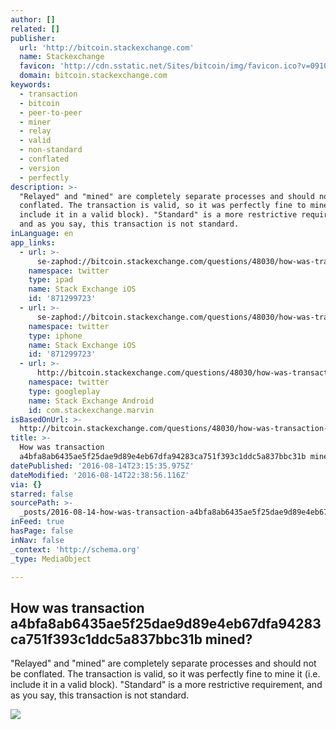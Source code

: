 ```yaml
---
author: []
related: []
publisher:
  url: 'http://bitcoin.stackexchange.com'
  name: Stackexchange
  favicon: 'http://cdn.sstatic.net/Sites/bitcoin/img/favicon.ico?v=0910168c5c65'
  domain: bitcoin.stackexchange.com
keywords:
  - transaction
  - bitcoin
  - peer-to-peer
  - miner
  - relay
  - valid
  - non-standard
  - conflated
  - version
  - perfectly
description: >-
  "Relayed" and "mined" are completely separate processes and should not be
  conflated. The transaction is valid, so it was perfectly fine to mine it (i.e.
  include it in a valid block). "Standard" is a more restrictive requirement,
  and as you say, this transaction is not standard.
inLanguage: en
app_links:
  - url: >-
      se-zaphod://bitcoin.stackexchange.com/questions/48030/how-was-transaction-a4bfa8ab6435ae5f25dae9d89e4eb67dfa94283ca751f393c1ddc5a837bb
    namespace: twitter
    type: ipad
    name: Stack Exchange iOS
    id: '871299723'
  - url: >-
      se-zaphod://bitcoin.stackexchange.com/questions/48030/how-was-transaction-a4bfa8ab6435ae5f25dae9d89e4eb67dfa94283ca751f393c1ddc5a837bb
    namespace: twitter
    type: iphone
    name: Stack Exchange iOS
    id: '871299723'
  - url: >-
      http://bitcoin.stackexchange.com/questions/48030/how-was-transaction-a4bfa8ab6435ae5f25dae9d89e4eb67dfa94283ca751f393c1ddc5a837bb
    namespace: twitter
    type: googleplay
    name: Stack Exchange Android
    id: com.stackexchange.marvin
isBasedOnUrl: >-
  http://bitcoin.stackexchange.com/questions/48030/how-was-transaction-a4bfa8ab6435ae5f25dae9d89e4eb67dfa94283ca751f393c1ddc5a837bb
title: >-
  How was transaction
  a4bfa8ab6435ae5f25dae9d89e4eb67dfa94283ca751f393c1ddc5a837bbc31b mined?
datePublished: '2016-08-14T23:15:35.975Z'
dateModified: '2016-08-14T22:38:56.116Z'
via: {}
starred: false
sourcePath: >-
  _posts/2016-08-14-how-was-transaction-a4bfa8ab6435ae5f25dae9d89e4eb67dfa94283c.md
inFeed: true
hasPage: false
inNav: false
_context: 'http://schema.org'
_type: MediaObject

---
```

<article style=""><h1>How was transaction a4bfa8ab6435ae5f25dae9d89e4eb67dfa94283ca751f393c1ddc5a837bbc31b mined?</h1><p>"Relayed" and "mined" are completely separate processes and should not be conflated. The transaction is valid, so it was perfectly fine to mine it (i.e. include it in a valid block). "Standard" is a more restrictive requirement, and as you say, this transaction is not standard.</p><img src="http://cdn.sstatic.net/Sites/bitcoin/img/apple-touch-icon.png?v=a43e5a337e6b&amp;a" /></article>